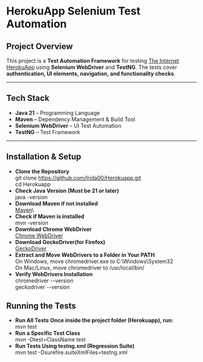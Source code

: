 # HerokuApp Selenium Test Automation

##  Project Overview
This project is a **Test Automation Framework** for testing [The Internet HerokuApp](https://the-internet.herokuapp.com/) using **Selenium WebDriver** and **TestNG**. 
The tests cover **authentication, UI elements, navigation, and functionality checks**.

---

##  Tech Stack
- **Java 21** – Programming Language
- **Maven** – Dependency Management & Build Tool
- **Selenium WebDriver** – UI Test Automation
- **TestNG** – Test Framework

---

## Installation & Setup
- **Clone the Repository**\
git clone https://github.com/Irida00/Herokuapp.git \
cd Herokuapp
-  **Check Java Version (Must be 21 or later)**\
java -version
-  **Download Maven if not installed**\
  [Maven](https://maven.apache.org/download.cgi)\
-  **Check if Maven is installed**\
mvn -version
-  **Download Chrome WebDriver**\
   [Chrome WebDriver](https://developer.chrome.com/docs/chromedriver/downloads)
-  **Download GeckoDriver(for Firefox)**\
   [GeckoDriver](https://github.com/mozilla/geckodriver/releases)   
-  **Extract and Move WebDrivers to a Folder in Your PATH**\
On Windows, move chromedriver.exe to C:\Windows\System32\
On Mac/Linux, move chromedriver to /usr/local/bin/
-  **Verify WebDrivers Installation**\
chromedriver --version\
geckodriver --version

## Running the Tests
- **Run All Tests**
 **Once inside the project folder (Herokuapp), run:**\
  mvn test
- **Run a Specific Test Class**\
mvn -Dtest=ClassName test
- **Run Tests Using testng.xml (Regression Suite)**\
  mvn test -Dsurefire.suiteXmlFiles=testng.xml

